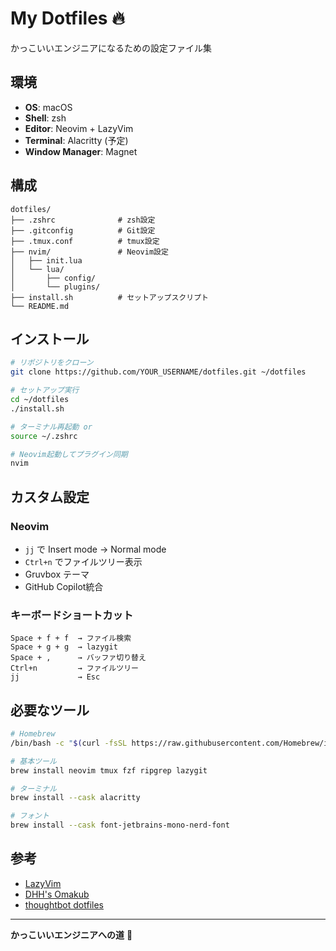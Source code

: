 # My Dotfiles 🔥

かっこいいエンジニアになるための設定ファイル集

## 環境

- **OS**: macOS
- **Shell**: zsh
- **Editor**: Neovim + LazyVim
- **Terminal**: Alacritty (予定)
- **Window Manager**: Magnet

## 構成
```
dotfiles/
├── .zshrc              # zsh設定
├── .gitconfig          # Git設定
├── .tmux.conf          # tmux設定
├── nvim/               # Neovim設定
│   ├── init.lua
│   └── lua/
│       ├── config/
│       └── plugins/
├── install.sh          # セットアップスクリプト
└── README.md
```

## インストール
```bash
# リポジトリをクローン
git clone https://github.com/YOUR_USERNAME/dotfiles.git ~/dotfiles

# セットアップ実行
cd ~/dotfiles
./install.sh

# ターミナル再起動 or
source ~/.zshrc

# Neovim起動してプラグイン同期
nvim
```

## カスタム設定

### Neovim

- `jj` で Insert mode → Normal mode
- `Ctrl+n` でファイルツリー表示
- Gruvbox テーマ
- GitHub Copilot統合

### キーボードショートカット
```
Space + f + f  → ファイル検索
Space + g + g  → lazygit
Space + ,      → バッファ切り替え
Ctrl+n         → ファイルツリー
jj             → Esc
```

## 必要なツール
```bash
# Homebrew
/bin/bash -c "$(curl -fsSL https://raw.githubusercontent.com/Homebrew/install/HEAD/install.sh)"

# 基本ツール
brew install neovim tmux fzf ripgrep lazygit

# ターミナル
brew install --cask alacritty

# フォント
brew install --cask font-jetbrains-mono-nerd-font
```

## 参考

- [LazyVim](https://www.lazyvim.org/)
- [DHH's Omakub](https://omakub.org/)
- [thoughtbot dotfiles](https://github.com/thoughtbot/dotfiles)

---

**かっこいいエンジニアへの道** 🚀
